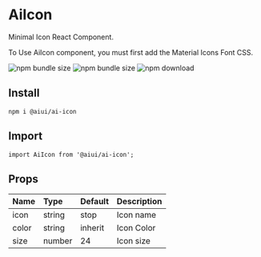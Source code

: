 # AiIcon
Minimal Icon React Component.

To Use AiIcon component, you must first add the Material Icons Font CSS.

![npm bundle size](https://img.shields.io/bundlephobia/min/@aiui/ai-icon)
![npm bundle size](https://img.shields.io/bundlephobia/minzip/@aiui/ai-icon)
![npm download](https://img.shields.io/npm/dm/@aiui/ai-icon.svg)

## Install
    npm i @aiui/ai-icon

## Import
    import AiIcon from '@aiui/ai-icon';


## Props
|   Name   |  Type  |   Default       | Description |
|----------|:-------|:----------------|:------------|
| icon     | string | stop            | Icon name   |
| color    | string | inherit         | Icon Color  |
| size     | number | 24              | Icon size   |